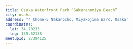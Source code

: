 ```yaml
---
title: Osaka Waterfront Park “Sakuranomiya Beach”
city: osaka
address: '4 Chome-5 Nakanocho, Miyakojima Ward, Osaka'
coordinates:
  lat: 34.70233
  lng: 135.52138
meetupId: 27394125
---
```


